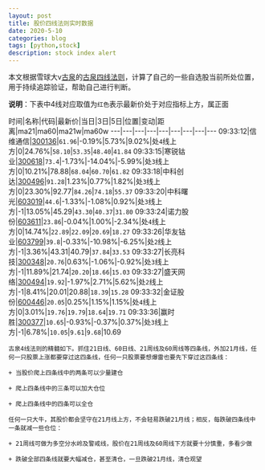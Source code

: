 ```yaml
---
layout: post
title: 股价四线法则实时数据
date: 2020-5-10
categories: blog
tags: [python,stock]
description: stock index alert
---
```



本文根据雪球大v[古泉](https://xueqiu.com/u/7148646888)的[古泉四线法则](https://xueqiu.com/7148646888/130498192)，计算了自己的一些自选股当前所处位置，用于持续追踪验证，帮助自己进行判断。

**说明**：下表中4线对应取值为`红色`表示最新价处于对应指标上方，属正面

时间|名称|代码|最新价|当日|3日|5日|位置|变动|距离|ma21|ma60|ma21w|ma60w
---|---|---|---|---|---|---|---|---
09:33:12|信维通信|[300136](https://xueqiu.com/S/SZ300136)|`61.96`|-0.19%|5.73%|9.02%|处`4`线上方|0|24.76%|`58.10`|`53.35`|`48.40`|`41.84`
09:33:15|寒锐钴业|[300618](https://xueqiu.com/S/SZ300618)|`73.4`|-1.73%|-14.04%|-5.99%|处`3`线上方|0|10.21%|78.88|`68.04`|`60.70`|`61.82`
09:33:18|中科创达|[300496](https://xueqiu.com/S/SZ300496)|`91.28`|1.23%|0.77%|1.82%|处`3`线上方|0|23.30%|92.77|`84.26`|`74.18`|`55.37`
09:33:20|中科曙光|[603019](https://xueqiu.com/S/SH603019)|`44.6`|-1.33%|-1.08%|0.92%|处`3`线上方|-1|13.05%|45.29|`43.30`|`40.37`|`31.80`
09:33:24|诺力股份|[603611](https://xueqiu.com/S/SH603611)|`23.86`|-0.04%|1.00%|-2.34%|处`4`线上方|0|14.74%|`22.89`|`22.09`|`20.69`|`18.27`
09:33:26|华友钴业|[603799](https://xueqiu.com/S/SH603799)|`39.8`|-0.33%|-10.98%|-6.25%|处`2`线上方|-1|3.36%|43.31|40.79|`37.84`|`33.53`
09:33:27|长亮科技|[300348](https://xueqiu.com/S/SZ300348)|`20.76`|0.63%|-1.06%|-0.92%|处`3`线上方|-1|11.89%|21.74|`20.20`|`18.66`|`15.03`
09:33:27|盛天网络|[300494](https://xueqiu.com/S/SZ300494)|`19.92`|-1.97%|2.71%|5.62%|处`2`线上方|-1|8.41%|20.01|20.88|`18.39`|`15.28`
09:33:32|金证股份|[600446](https://xueqiu.com/S/SH600446)|`20.05`|0.25%|1.15%|1.15%|处`4`线上方|0|3.01%|`19.76`|`19.79`|`18.64`|`19.71`
09:33:36|赢时胜|[300377](https://xueqiu.com/S/SZ300377)|`10.65`|-0.93%|-0.37%|0.37%|处`3`线上方|-1|6.78%|`10.05`|`9.61`|`9.68`|10.69

```
古泉4线法则的精髓如下。抓住21日线、60日线、21周线及60周线等四条线，外加21月线，任何一只股票上涨都要穿过这四条线，任何一只股票要想爆雷也要先下穿过这四条线：

+ 当股价爬上四条线中的两条可以少量建仓

+ 爬上四条线中的三条可以加大仓位

+ 爬上四条线中的四条可以全仓

任何一只大牛，其股价都会坚守在21月线上方，不会轻易跌破21月线；相反，每跌破四条线中一条就减一些仓位：

+ 21周线可做为多空分水岭及警戒线，股价在21周线及60周线下方就要十分慎重，多看少做

+ 跌破全部四条线就要大幅减仓，甚至清仓，一旦跌破21月线，清仓观望
```